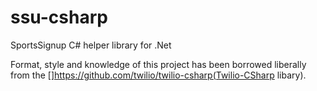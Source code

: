 ssu-csharp
==========

SportsSignup C# helper library for .Net


Format, style and knowledge of this project has been borrowed liberally from the []https://github.com/twilio/twilio-csharp(Twilio-CSharp libary).